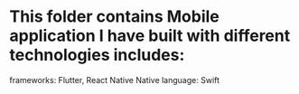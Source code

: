 # This folder contains Mobile application I have built with different technologies includes:
frameworks: Flutter, React Native
Native language: Swift

